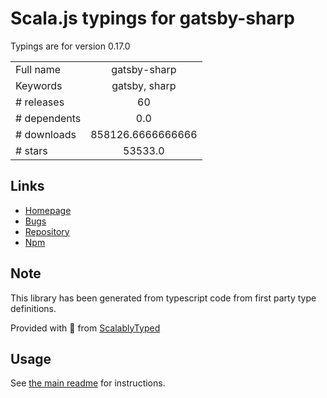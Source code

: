 
# Scala.js typings for gatsby-sharp

Typings are for version 0.17.0



|                    |                 |
| ------------------ | :-------------: |
| Full name          | gatsby-sharp |
| Keywords           | gatsby, sharp |
| # releases         | 60 |
| # dependents       | 0.0 |
| # downloads        | 858126.6666666666 |
| # stars            | 53533.0 |

## Links
- [Homepage](https://github.com/gatsbyjs/gatsby/tree/master/packages/gatsby-sharp#readme)
- [Bugs](https://github.com/gatsbyjs/gatsby/issues)
- [Repository](https://github.com/gatsbyjs/gatsby)
- [Npm](https://www.npmjs.com/package/gatsby-sharp)
    


## Note
This library has been generated from typescript code from first party type definitions.

Provided with :purple_heart: from [ScalablyTyped](https://github.com/oyvindberg/ScalablyTyped)

## Usage
See [the main readme](../../readme.md) for instructions.


